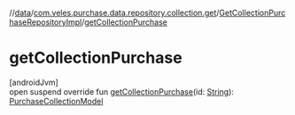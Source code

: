 //[data](../../../index.md)/[com.veles.purchase.data.repository.collection.get](../index.md)/[GetCollectionPurchaseRepositoryImpl](index.md)/[getCollectionPurchase](get-collection-purchase.md)

# getCollectionPurchase

[androidJvm]\
open suspend override fun [getCollectionPurchase](get-collection-purchase.md)(id: [String](https://kotlinlang.org/api/latest/jvm/stdlib/kotlin/-string/index.html)): [PurchaseCollectionModel](../../../../domain/domain/com.veles.purchase.domain.model.purchase/-purchase-collection-model/index.md)
